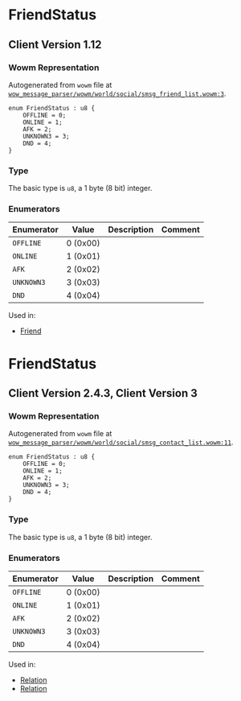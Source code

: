 # FriendStatus

## Client Version 1.12

### Wowm Representation

Autogenerated from `wowm` file at [`wow_message_parser/wowm/world/social/smsg_friend_list.wowm:3`](https://github.com/gtker/wow_messages/tree/main/wow_message_parser/wowm/world/social/smsg_friend_list.wowm#L3).

```rust,ignore
enum FriendStatus : u8 {
    OFFLINE = 0;
    ONLINE = 1;
    AFK = 2;
    UNKNOWN3 = 3;
    DND = 4;
}
```
### Type
The basic type is `u8`, a 1 byte (8 bit) integer.
### Enumerators
| Enumerator | Value  | Description | Comment |
| --------- | -------- | ----------- | ------- |
| `OFFLINE` | 0 (0x00) |  |  |
| `ONLINE` | 1 (0x01) |  |  |
| `AFK` | 2 (0x02) |  |  |
| `UNKNOWN3` | 3 (0x03) |  |  |
| `DND` | 4 (0x04) |  |  |

Used in:
* [Friend](friend.md)

# FriendStatus

## Client Version 2.4.3, Client Version 3

### Wowm Representation

Autogenerated from `wowm` file at [`wow_message_parser/wowm/world/social/smsg_contact_list.wowm:11`](https://github.com/gtker/wow_messages/tree/main/wow_message_parser/wowm/world/social/smsg_contact_list.wowm#L11).

```rust,ignore
enum FriendStatus : u8 {
    OFFLINE = 0;
    ONLINE = 1;
    AFK = 2;
    UNKNOWN3 = 3;
    DND = 4;
}
```
### Type
The basic type is `u8`, a 1 byte (8 bit) integer.
### Enumerators
| Enumerator | Value  | Description | Comment |
| --------- | -------- | ----------- | ------- |
| `OFFLINE` | 0 (0x00) |  |  |
| `ONLINE` | 1 (0x01) |  |  |
| `AFK` | 2 (0x02) |  |  |
| `UNKNOWN3` | 3 (0x03) |  |  |
| `DND` | 4 (0x04) |  |  |

Used in:
* [Relation](relation.md)
* [Relation](relation.md)

